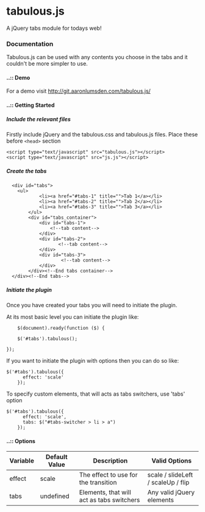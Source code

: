 tabulous.js
===========

A jQuery tabs module for todays web!

### Documentation

Tabulous.js can be used with any contents you choose in the tabs and it couldn't be more simpler to use.

#### ..:: Demo
For a demo visit http://git.aaronlumsden.com/tabulous.js/

#### ..:: Getting Started

##### Include the relevant files

Firstly include jQuery and the tabulous.css and tabulous.js files. Place these before `<head>` section

  <script type="text/javascript" src="http://ajax.googleapis.com/ajax/libs/jquery/1.7.2/jquery.min.js"></script>
	<script type="text/javascript" src="tabulous.js"></script>
	<script type="text/javascript" src="js.js"></script>

##### Create the tabs

`````
  <div id="tabs">
  	<ul>
			<li><a href="#tabs-1" title="">Tab 1</a></li>
			<li><a href="#tabs-2" title="">Tab 2</a></li>
			<li><a href="#tabs-3" title="">Tab 3</a></li>
		</ul>
		<div id="tabs_container">
			<div id="tabs-1">
				<!--tab content-->
			</div>
			<div id="tabs-2">
				   <!--tab content-->
			</div>
			<div id="tabs-3">
				    <!--tab content-->
			</div>
		</div><!--End tabs container-->	
  </div><!--End tabs-->
`````
##### Initiate the plugin

Once you have created your tabs you will need to initiate the plugin.

At its most basic level you can initiate the plugin like:

`````
	$(document).ready(function ($) {

    $('#tabs').tabulous();

});
`````


If you want to initiate the plugin with options then you can do so like:

`````
$('#tabs').tabulous({
      effect: 'scale'
    });
`````


To specify custom elements, that will acts as tabs switchers, use 'tabs' option

`````
$('#tabs').tabulous({
      effect: 'scale',
      tabs: $("#tabs-switcher > li > a")
    });
`````

#### ..:: Options

<table>
	<thead>
		<tr>
			<th>Variable</th>
			<th>Default Value</th>
			<th>Description</th>
			<th>Valid Options</th>
		</tr>
	</thead>
	<tbody>
		<tr>
			<td>effect</td>
			<td>scale</td>
			<td>The effect to use for the transition</td>
			<td>scale / slideLeft / scaleUp / flip</td>
		</tr>
		<tr>
			<td>tabs</td>
			<td>undefined</td>
			<td>Elements, that will act as tabs switchers</td>
			<td>Any valid jQuery elements</td>
		</tr>
	</tbody>
</table>
